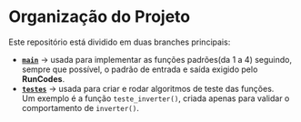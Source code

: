 # Organização do Projeto

Este repositório está dividido em duas branches principais:

- [**`main`**](https://github.com/SouzaHyago/trabalhoAED/tree/main) → usada para implementar as funções padrões(da 1 a 4) seguindo, sempre que possível, o padrão de entrada e saída exigido pelo **RunCodes**.
- [**`testes`**](https://github.com/SouzaHyago/trabalhoAED/tree/testes) → usada para criar e rodar algoritmos de teste das funções.  
  Um exemplo é a função `teste_inverter()`, criada apenas para validar o comportamento de `inverter()`.

